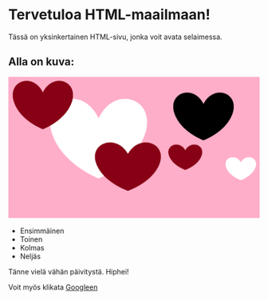 # Tervetuloa HTML-maailmaan!

Tässä on yksinkertainen HTML-sivu, jonka voit avata selaimessa.

## Alla on kuva:

![kuva esimerkki](kuva.png)

- Ensimmäinen
- Toinen
- Kolmas
- Neljäs

Tänne vielä vähän päivitystä.
Hiphei!


Voit myös klikata [Googleen](https://www.google.com)

